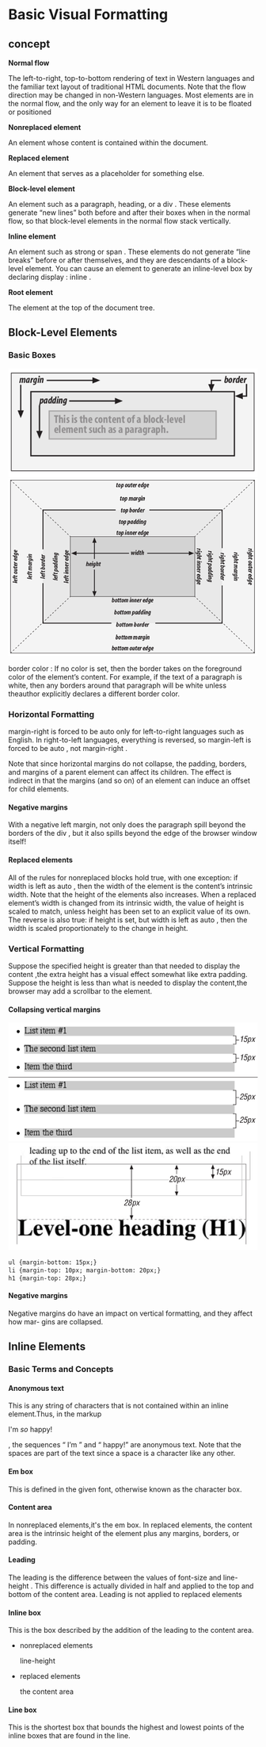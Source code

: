 # Basic Visual Formatting

## concept

**Normal flow**

The left-to-right, top-to-bottom rendering of text in Western languages and the familiar text layout of traditional HTML documents. Note that the flow direction may be changed in non-Western languages. Most elements are in the normal flow, and the only way for an element to leave it is to be floated or positioned

**Nonreplaced element**

An element whose content is contained within the document.

**Replaced element**

An element that serves as a placeholder for something else.

**Block-level element**

An element such as a paragraph, heading, or a div . These elements generate “new lines” both before and after their boxes when in the normal flow, so that block-level elements in the normal flow stack vertically.

**Inline element**

An element such as strong or span . These elements do not generate “line breaks” before or after themselves, and they are descendants of a block-level element. You can cause an element to generate an inline-level box by declaring display : inline .

**Root element**

The element at the top of the document tree.

## Block-Level Elements

### Basic Boxes

![](assets/7-BasicVisualFormatting-03975.png)
![](assets/7-BasicVisualFormatting-8e723.png)

border color : If no color is set, then the border takes on the foreground color of the element’s content. For example, if the text of a paragraph is white, then any borders around that paragraph will be white unless theauthor explicitly declares a different border color.

### Horizontal Formatting

margin-right is forced to be auto only for left-to-right languages such as English. In right-to-left languages, everything is reversed, so margin-left is forced to be auto , not margin-right .

Note that since horizontal margins do not collapse, the padding, borders, and margins of a parent element can affect its children. The effect is indirect in that the margins (and so on) of an element can induce an offset for child elements.

#### Negative margins

With a negative left margin, not only does the paragraph spill beyond the borders of the div , but it also spills beyond the edge of the browser window itself!

#### Replaced elements

All of the rules for nonreplaced blocks hold true, with one exception: if width is left as auto , then the width of the element is the content’s intrinsic width.
Note that the height of the elements also increases. When a replaced element’s width is changed from its intrinsic width, the value of height is scaled to match, unless height has been set to an explicit value of its own. The reverse is also true: if height is set, but width is left as auto , then the width is scaled proportionately to the change in height.

### Vertical Formatting

Suppose the specified height is greater than that needed to display the content ,the extra height has a visual effect somewhat like extra padding.
Suppose the height is less than what is needed to display the content,the browser may add a scrollbar to the element.

#### Collapsing vertical margins

![](assets/7-BasicVisualFormatting-53494.png)
![](assets/7-BasicVisualFormatting-6524a.png)

```
ul {margin-bottom: 15px;}
li {margin-top: 10px; margin-bottom: 20px;}
h1 {margin-top: 28px;}
```

#### Negative margins

Negative margins do have an impact on vertical formatting, and they affect how mar-
gins are collapsed.

## Inline Elements

### Basic Terms and Concepts

#### Anonymous text

This is any string of characters that is not contained within an inline element.Thus, in the markup <p> I'm <em>so</em> happy!</p> , the sequences “ I’m ” and “ happy!” are anonymous text. Note that the spaces are part of the text since a space is a character like any other.

#### Em box

This is defined in the given font, otherwise known as the character box.

#### Content area

In nonreplaced elements,it's the em box.
In replaced elements, the content area is the intrinsic height of the element plus any margins, borders, or padding.

#### Leading

The leading is the difference between the values of font-size and line-height .
This difference is actually divided in half and applied to the top and bottom of the content area.
Leading is not applied to replaced elements

#### Inline box

This is the box described by the addition of the leading to the content area.

- nonreplaced elements

	line-height

- replaced elements

	the content area

#### Line box

This is the shortest box that bounds the highest and lowest points of the inline boxes that are found in the line.
